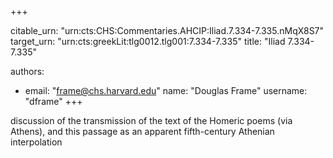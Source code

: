 +++


citable_urn: "urn:cts:CHS:Commentaries.AHCIP:Iliad.7.334-7.335.nMqX8S7"
target_urn: "urn:cts:greekLit:tlg0012.tlg001:7.334-7.335"
title: "Iliad 7.334-7.335"

authors:
- email: "frame@chs.harvard.edu"
  name: "Douglas Frame"
  username: "dframe"
+++

<p>discussion of the transmission of the text of the Homeric poems (via Athens), and this passage as an apparent fifth-century Athenian interpolation</p>